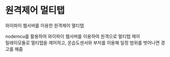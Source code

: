 # 원격제어 멀티탭
와이파이 웹서버를 이용한 원격제어 멀티탭

nodemcu를 활용하여 와이파이 웹서버를 이용하여 원격으로 멀티탭 제어  
릴레이모듈로 멀티탭을 제어하고, 온습도센서와 부저를 이용해 일정 범위를 벗어나면 경고를 해줌